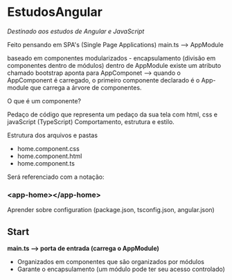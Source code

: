# EstudosAngular
<i>Destinado aos estudos de Angular e JavaScript</i>

Feito pensando em SPA's (Single Page Applications)
main.ts --> AppModule

baseado em componentes modularizados - encapsulamento (divisão em componentes dentro de módulos)
dentro de AppModule existe um atributo chamado bootstrap
aponta para AppComponet --> quando o AppComponent é carregado, o primeiro componente declarado é 
o App-module que carrega a árvore de componentes.


O que é um componente?

Pedaço de código que representa um pedaço da sua tela com html, css e javaScript (TypeScript)
Comportamento, estrutura e estilo.

Estrutura dos arquivos e pastas

* home.component.css
* home.component.html
* home.component.ts

Será referenciado com a notação: <br>
### <b>\<app-home>\</app-home></b>


Aprender sobre configuration (package.json, tsconfig.json, angular.json)


## Start
<b>main.ts --> porta de entrada (carrega o AppModule)</b>
* Organizados em componentes que são organizados por módulos
* Garante o encapsulamento (um módulo pode ter seu acesso controlado)
